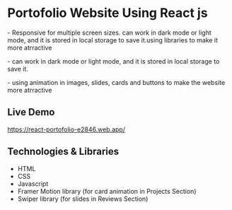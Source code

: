 <h1>Portofolio Website Using React js</h1>
<p>- Responsive for multiple screen sizes. can work in dark mode or light mode, and it is stored in local storage to save it.using libraries to make it more atrractive </p>
<p>- can work in dark mode or light mode, and it is stored in local storage to save it.</p>
<p>- using animation in images, slides, cards and buttons to make the website more atrractive</p>
<h2>Live Demo</h2>
<a href='https://react-portofolio-e2846.web.app/'>https://react-portofolio-e2846.web.app/</a>
<h2>Technologies & Libraries</h2>
<ul>
  <li>HTML</li>
  <li>CSS</li>
  <li>Javascript</li>
  <li>Framer Motion library (for card animation in Projects Section)</li>
  <li>Swiper library (for slides in Reviews Section)</li>
</ul>




